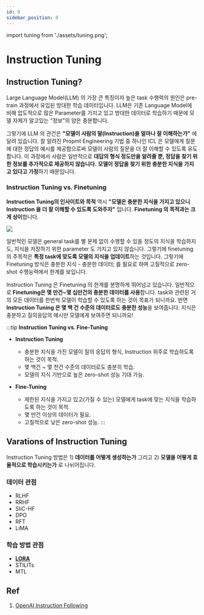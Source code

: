```yaml
---
id: 0
sidebar_position: 0
---
```

import tuning from './assets/tuning.png';


# Instruction Tuning

## Instruction Tuning?

Large Language Model(LLM) 의 가장 큰 특징이자 높은 task 수행력의 원인은 pre-train 과정에서 유입된 방대한 학습 데이터입니다. LLM은 기존 Language Model에 비해 압도적으로 많은 Parameter를 가지고 있고 방대한 데이터로 학습하기 때문에 모델 자체가 알고있는 "정보"의 양은 충분합니다.

그렇기에 LLM 의 관건은 **"모델이 사람의 말(Instruction)을 얼마나 잘 이해하는가"** 에 달려 있습니다. 잘 알려진 Propmt Engineering 기법 중 하나인 ICL 은 모델에게 질문에 대한 정답의 예시를 제공함으로써 모델이 사람의 질문을 더 잘 이해할 수 있도록 유도합니다. 이 과정에서 사람은 일반적으로 **대답의 형식 정도만을 알려줄 뿐, 정답을 찾기 위한 정보를 추가적으로 제공하지 않습니다.** **모델이 정답을 찾기 위한 충분한 지식을 가지고 있다고 가정**하기 때문입니다.

### Instruction Tuning vs. Finetuning
**Instruction Tuning의 인사이트와 목적** 역시 **"모델은 충분한 지식을 가지고 있으니 Instruction 을 더 잘 이해할 수 있도록 도와주자"** 입니다. **Finetuning 의 목적과는 크게 상이**합니다. 

<div style={{textAlign: 'Center'}}>
    <img src={tuning} style={{border: 'solid', width: 600}} />
</div>

일반적인 모델은 general task를 별 문제 없이 수행할 수 있을 정도의 지식을 학습하지도, 지식을 저장하기 위한 parameter 도 가지고 있지 않습니다. 그렇기에 finetuning 의 주목적은 **특정 task에 맞도록 모델의 지식을 업데이트**하는 것입니다. 그렇기에 Finetuning 방식은 충분한 지식 - 충분한 데이터; 를 필요로 하며 고질적으로 zero-shot 수행능력에서 한계를 보입니다.

Instruction Tuning 은 Finetuning 의 한계를 분명하게 뛰어넘고 있습니다. 일반적으로 **Finetuning은 몇 만건~몇 십만건의 충분한 데이터를 사용**합니다. task와 관련된 거의 모든 데이터를 한번씩 모델이 학습할 수 있도록 하는 것이 목표가 되니까요. 반면 **Instruction Tuning 은 몇 백 건 수준의 데이터로도 충분한 성능**을 보여줍니다. 지식은 충분하고 질의응답의 예시만 모델에게 보여주면 되니까요!

:::tip
**Instruction Tuning vs. Fine-Tuning**

- **Instruction Tuning**
  - 충분한 지식을 가진 모델이 질의 응답의 형식, Instruction 위주로 학습하도록 하는 것이 목적.
  - 몇 백건 ~ 몇 천건 수준의 데이터로도 충분히 학습.
  - 모델의 지식 기반으로 높은 zero-shot 성능 기대 가능.

- **Fine-Tuning**
  - 제한된 지식을 가지고 있고(가질 수 있는) 모델에게 task에 맞는 지식을 학습하도록 하는 것이 목적.
  - 몇 만건 이상의 데이터가 필요.
  - 고질적으로 낮은 zero-shot 성능.
:::

## Varations of Instruction Tuning

Instruction Tuning 방법은 1) **데이터를 어떻게 생성하는가** 그리고 2) **모델을 어떻게 효율적으로 학습시키는가** 로 나뉘어집니다. 

### 데이터 관점

- RLHF
- RRHF
- SliC-HF
- DPO
- RFT
- LiMA

### 학습 방법 관점

- [**LORA**](./lora)
- STILITs
- MTL

## Ref

1. [OpenAI Instruction Following](https://openai.com/research/instruction-following)